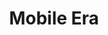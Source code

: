 ---
key: mobileera
title: Mobile Era
category: communities
logo: /images/partners/communities/mobileera.png
website: 'https://mobileera.rocks/'
socials: []
---